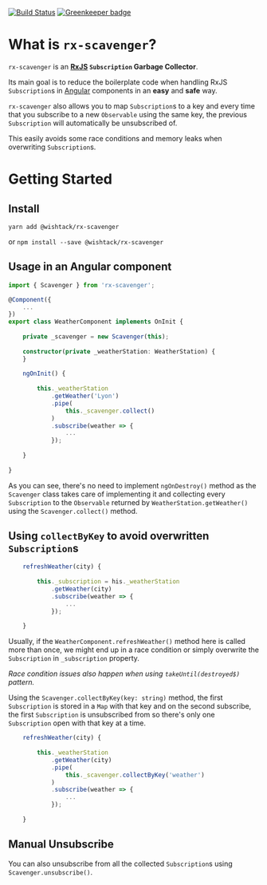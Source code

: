 [![Build Status](https://travis-ci.org/wishtack/wishtack-steroids.svg?branch=master)](https://travis-ci.org/wishtack/ng-steroids)
[![Greenkeeper badge](https://badges.greenkeeper.io/wishtack/wishtack-steroids.svg)](https://greenkeeper.io/)

# What is `rx-scavenger`?

`rx-scavenger` is an **[RxJS](https://github.com/Reactive-Extensions/RxJS) `Subscription` Garbage Collector**.

Its main goal is to reduce the boilerplate code when handling RxJS `Subscription`s in [Angular](https://github.com/angular/angular) components in an **easy** and **safe** way.

`rx-scavenger` also allows you to map `Subscription`s to a key and every time that you subscribe to a new `Observable` using the same key, the previous `Subscription` will automatically be unsubscribed of.

This easily avoids some race conditions and memory leaks when overwriting `Subscription`s.

# Getting Started

## Install

```shell
yarn add @wishtack/rx-scavenger
```

or `npm install --save @wishtack/rx-scavenger`

## Usage in an Angular component

```typescript
import { Scavenger } from 'rx-scavenger';

@Component({
    ...
})
export class WeatherComponent implements OnInit {
    
    private _scavenger = new Scavenger(this);
    
    constructor(private _weatherStation: WeatherStation) {
    }
    
    ngOnInit() {
        
        this._weatherStation
            .getWeather('Lyon')
            .pipe(
                this._scavenger.collect()        
            )
            .subscribe(weather => {
                ...
            });
        
    }
    
}
```

As you can see, there's no need to implement `ngOnDestroy()` method as the `Scavenger` class takes care of implementing it and collecting every `Subscription` to the `Observable` returned by `WeatherStation.getWeather()` using the `Scavenger.collect()` method.

## Using `collectByKey` to avoid overwritten `Subscription`s

```typescript
    refreshWeather(city) {
        
        this._subscription = his._weatherStation
            .getWeather(city)
            .subscribe(weather => {
                ...
            });
        
    }
```

Usually, if the `WeatherComponent.refreshWeather()` method here is called more than once, we might end up in a race condition or simply overwrite the `Subscription` in `_subscription` property.

*Race condition issues also happen when using `takeUntil(destroyed$)` pattern.*

Using the `Scavenger.collectByKey(key: string)` method, the first `Subscription` is stored in a `Map` with that key and on the second subscribe, the first `Subscription` is unsubscribed from so there's only one `Subscription` open with that key at a time.

```typescript
    refreshWeather(city) {
        
        this._weatherStation
            .getWeather(city)
            .pipe(
                this._scavenger.collectByKey('weather')        
            )
            .subscribe(weather => {
                ...
            });
        
    }
```

## Manual Unsubscribe

You can also unsubscribe from all the collected `Subscription`s using `Scavenger.unsubscribe()`.
